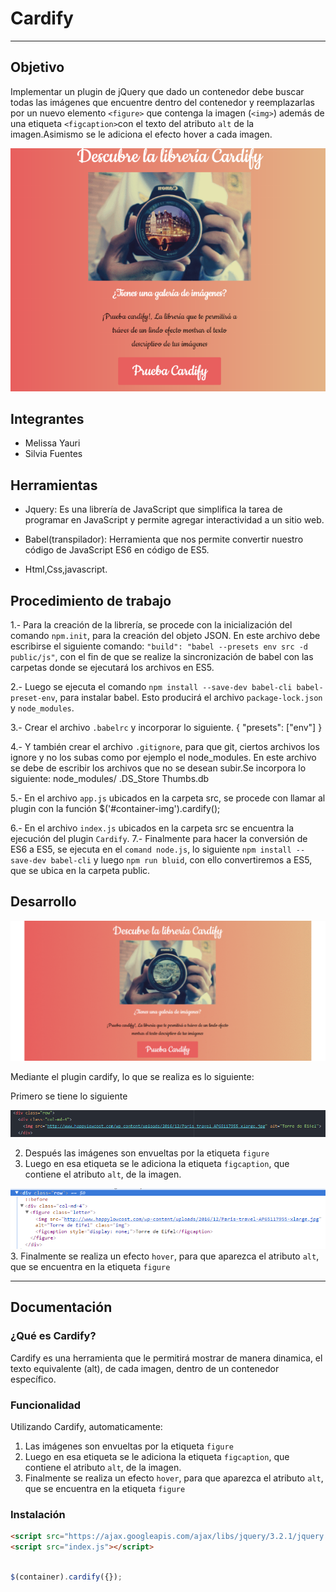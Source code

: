 # Cardify

***
## Objetivo

Implementar un plugin de jQuery que dado un contenedor debe buscar todas las
imágenes que encuentre dentro del contenedor y reemplazarlas por un nuevo
elemento `<figure>` que contenga la imagen (`<img>`) además de una etiqueta `<figcaption>`con el texto del atributo `alt` de la imagen.Asimismo se le adiciona el efecto hover a cada imagen.

![GIF](public/assets/imagenes/principal.PNG)

## Integrantes

* Melissa Yauri
* Silvia Fuentes

## Herramientas

* Jquery: Es una librería de JavaScript que simplifica la tarea de programar en JavaScript y permite agregar interactividad a un sitio web.

* Babel(transpilador): Herramienta  que nos permite convertir nuestro código de JavaScript ES6 en código de ES5.

* Html,Css,javascript.

## Procedimiento de trabajo

1.- Para la creación de la librería, se procede con la inicialización del comando `npm.init`, para la creación del objeto JSON.
    En este archivo debe escribirse el siguiente comando:
    `"build": "babel --presets env src -d public/js"`,
    con el fin de que se realize la sincronización de babel con las carpetas donde se ejecutará los archivos en ES5.

2.- Luego se ejecuta el comando `npm install --save-dev babel-cli babel-preset-env`, para instalar babel.
    Esto producirá el archivo `package-lock.json` y `node_modules`.

3.- Crear el archivo `.babelrc` y incorporar lo siguiente.
    { "presets": ["env"] }

4.- Y también crear el archivo `.gitignore`, para que git, ciertos archivos los ignore y no los subas como por ejemplo el node_modules. En este archivo se debe de escribir los archivos que no se desean subir.Se incorpora lo siguiente:
    node_modules/
    .DS_Store
    Thumbs.db

5.- En el archivo `app.js` ubicados en la carpeta src, se procede con llamar al plugin con la función
    $('#container-img').cardify();

6.- En el archivo `index.js` ubicados en la carpeta src se encuentra la ejecución del plugin `Cardify`.
7.- Finalmente para hacer la conversión de ES6 a ES5, se ejecuta en el `comand node.js`, lo siguiente `npm install --save-dev babel-cli` y luego `npm run bluid`, con ello convertiremos a ES5, que se ubica en la carpeta public.


## Desarrollo
![GIF](public/assets/imagenes/demo.gif)

Mediante el plugin cardify, lo que se realiza es lo siguiente:

Primero se tiene lo siguiente

![img](public/assets/imagenes/img.PNG)

2. Después las imágenes son envueltas por la etiqueta `figure`
3. Luego en esa etiqueta se le adiciona la etiqueta `figcaption`, que contiene el atributo `alt`, de la imagen.

![etiqueta](public/assets/imagenes/etiqueta.PNG)
3. Finalmente se realiza un efecto `hover`, para que aparezca el atributo `alt`, que se encuentra en la etiqueta `figure`

***
## Documentación

### ¿Qué es Cardify?

Cardify es una herramienta que le permitirá mostrar de manera dinamica, el texto equivalente (alt), de cada imagen, dentro de un contenedor específico.

### Funcionalidad

Utilizando Cardify, automaticamente:
1. Las imágenes son envueltas por la etiqueta `figure`
2. Luego en esa etiqueta se le adiciona la etiqueta `figcaption`, que contiene el atributo `alt`, de la imagen.
3. Finalmente se realiza un efecto `hover`, para que aparezca el atributo `alt`, que se encuentra en la etiqueta `figure`

### Instalación

```html
<script src="https://ajax.googleapis.com/ajax/libs/jquery/3.2.1/jquery.min.js"></script>
<script src="index.js"></script>
```

```js

$(container).cardify({});
```
